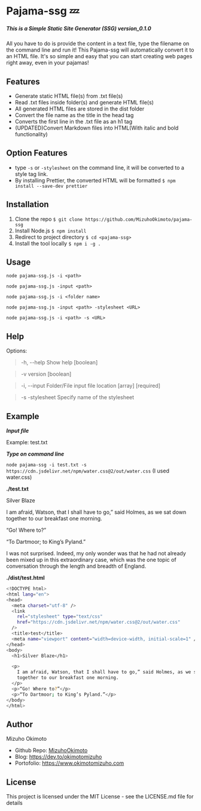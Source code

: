 # Pajama-ssg :zzz:
##### This is a Simple Static Site Generator (SSG) version_0.1.0
All you have to do is provide the content in a text file, type the filename on the command line and run it! This Pajama-ssg will automatically convert it to an HTML file. It's so simple and easy that you can start creating web pages right away, even in your pajamas!

## Features
- Generate static HTML file(s) from .txt file(s)
- Read .txt files inside folder(s) and generate HTML file(s)
- All generated HTML files are stored in the dist folder
- Convert the file name as the title in the head tag
- Converts the first line in the .txt file as an h1 tag
- (UPDATED)Convert Markdown files into HTML(With italic and bold functionality)
## Option Features
- type ```-s``` or ```-stylesheet``` on the command line, it will be converted to a style tag link.
- By installing Prettier, the converted HTML will be formatted
  ```$ npm install --save-dev prettier```

## Installation
1. Clone the repo
   ```$ git clone https://github.com/MizuhoOkimoto/pajama-ssg```
2. Install Node.js
   ```$ npm install```
3. Redirect to project directory
   ```$ cd <pajama-ssg>```
4. Install the tool locally
   ```$ npm i -g .```

## Usage
```node pajama-ssg.js -i <path>```
	
```node pajama-ssg.js -input <path>```
	
```node pajama-ssg.js -i <folder name>```
	
```node pajama-ssg.js -input <path> -stylesheet <URL>```
	
```node pajama-ssg.js -i <path> -s <URL>```

	
## Help
Options:
	
   > -h, --help      Show help                            [boolean]
	
   > -v              version                              [boolean]
	
   > -i, --input     Folder/File input file location      [array] [required]
	
   > -s -stylesheet  Specify name of the stylesheet 
	

## Example
***Input file*** 
   
   Example: test.txt

***Type on command line*** 
   
   ```node pajama-ssg -i test.txt -s https://cdn.jsdelivr.net/npm/water.css@2/out/water.css```
   (I used water.css)



**./test.txt**

  Silver Blaze



  I am afraid, Watson, that I shall have to go,” said Holmes, as we
  sat down together to our breakfast one morning.


  “Go! Where to?”


  “To Dartmoor; to King’s Pyland.”


  I was not surprised. Indeed, my only wonder was that he had not already been mixed up in this extraordinary case, which was the one topic of conversation through the length and breadth of England.
  
  
 **./dist/test.html**
  ```sh
  <!DOCTYPE html>
<html lang="en">
  <head>
    <meta charset="utf-8" />
    <link
      rel="stylesheet" type="text/css"
      href="https://cdn.jsdelivr.net/npm/water.css@2/out/water.css"
    />
    <title>test</title>
    <meta name="viewport" content="width=device-width, initial-scale=1" />
  </head>
  <body>
    <h1>Silver Blaze</h1>

    <p>
      I am afraid, Watson, that I shall have to go,” said Holmes, as we sat down
      together to our breakfast one morning.
    </p>
    <p>“Go! Where to?”</p>
    <p>“To Dartmoor; to King’s Pyland.”</p>
  </body>
</html>
  ```
 
## Author
Mizuho Okimoto
- Github Repo:  [MizuhoOkimoto](https://github.com/MizuhoOkimoto)
- Blog: https://dev.to/okimotomizuho
- Portofolio: https://www.okimotomizuho.com

## License
This project is licensed under the MIT License - see the LICENSE.md file for details

